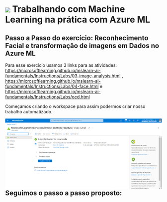 <h1>
    <a href="https://www.dio.me/">
     <img align="center" width="60px" src="https://hermes.dio.me/tracks/4d998d5c-36c1-497b-8da0-8db465c820eb.png"></a>
    <span> Trabalhando com Machine Learning na prática com Azure ML</span>
</h1>

## Passo a Passo do exercício: Reconhecimento Facial e transformação de imagens em Dados no Azure ML

Para esse exercício usamos 3 links para as atividades: https://microsoftlearning.github.io/mslearn-ai-fundamentals/Instructions/Labs/03-image-analysis.html , https://microsoftlearning.github.io/mslearn-ai-fundamentals/Instructions/Labs/04-face.html e https://microsoftlearning.github.io/mslearn-ai-fundamentals/Instructions/Labs/ocd.html

Começamos criando o workspace para assim podermos criar nosso trabalho automatizado.

<img align="right" src="/Imagens/Desafio 2/01.png" width="1800px"/> 


## Seguimos o passo a passo proposto:
<img align="right" src="" width=""/> 

